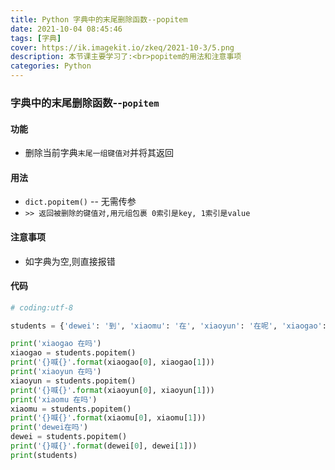```yaml
---
title: Python 字典中的末尾删除函数--popitem
date: 2021-10-04 08:45:46
tags: [字典]
cover: https://ik.imagekit.io/zkeq/2021-10-3/5.png
description: 本节课主要学习了:<br>popitem的用法和注意事项
categories: Python
---
```


### 字典中的末尾删除函数--`popitem`

#### 功能

- 删除当前字典`末尾一组键值对`并将其返回

#### 用法

- `dict.popitem()`  --  无需传参
- `>> 返回被删除的键值对,用元组包裹 0索引是key, 1索引是value`

#### 注意事项

- 如字典为空,则直接报错

#### 代码

```python
# coding:utf-8

students = {'dewei': '到', 'xiaomu': '在', 'xiaoyun': '在呢', 'xiaogao': '在'}

print('xiaogao 在吗')
xiaogao = students.popitem()
print('{}喊{}'.format(xiaogao[0], xiaogao[1]))
print('xiaoyun 在吗')
xiaoyun = students.popitem()
print('{}喊{}'.format(xiaoyun[0], xiaoyun[1]))
print('xiaomu 在吗')
xiaomu = students.popitem()
print('{}喊{}'.format(xiaomu[0], xiaomu[1]))
print('dewei在吗')
dewei = students.popitem()
print('{}喊{}'.format(dewei[0], dewei[1]))
print(students)

```

